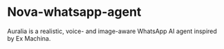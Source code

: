# Nova-whatsapp-agent
Auralia is a realistic, voice- and image-aware WhatsApp AI agent inspired by Ex Machina.
